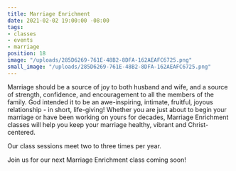 ```yaml
---
title: Marriage Enrichment
date: 2021-02-02 19:00:00 -08:00
tags:
- classes
- events
- marriage
position: 18
image: "/uploads/285D6269-761E-48B2-8DFA-162AEAFC6725.png"
small_image: "/uploads/285D6269-761E-48B2-8DFA-162AEAFC6725.png"
---
```


Marriage should be a source of joy to both husband and wife, and a source of strength, confidence, and encouragement to all the members of the family.  God intended it to be an awe-inspiring, intimate, fruitful, joyous relationship - in short, life-giving!
Whether you are just about to begin your marriage or have been working on yours for decades, Marriage Enrichment classes will help you keep your marriage healthy, vibrant and Christ-centered.  

Our class sessions meet two to three times per year. 

Join us for our next Marriage Enrichment class coming soon!
